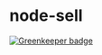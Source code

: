 # node-sell

[![Greenkeeper badge](https://badges.greenkeeper.io/rand0me/node-sell.svg)](https://greenkeeper.io/)